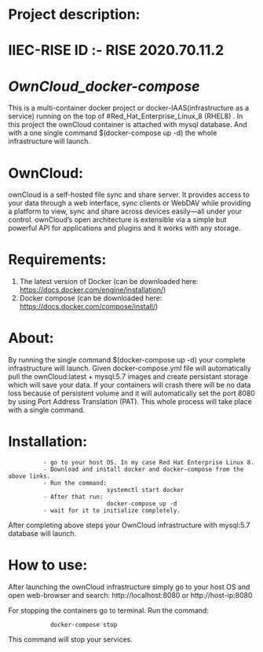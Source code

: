 # Project description:
# IIEC-RISE ID :-  RISE 2020.70.11.2

# ***OwnCloud_docker-compose***
 
 This is a multi-container docker project or docker-IAAS(infrastructure as a service) running on the top of #Red_Hat_Enterprise_Linux_8 (RHEL8) . In this project the ownCloud container is attached with mysql database. And with a one single command $(docker-compose up -d) the whole infrastructure will launch.

# OwnCloud:

ownCloud is a self-hosted file sync and share server. It provides access to your data through a web interface, sync clients or WebDAV while providing a platform to view, sync and share across devices easily—all under your control. ownCloud’s open architecture is extensible via a simple but powerful API for applications and plugins and it works with any storage.
          
# Requirements:
1. The latest version of Docker (can be downloaded here: https://docs.docker.com/engine/installation/)
2. Docker compose (can be downloaded here: https://docs.docker.com/compose/install/)

# About:
By running the single command $(docker-compose up -d) your complete infrastructure will launch. Given docker-compose.yml file will automatically pull the ownCloud:latest + mysql:5.7 images and create persistant storage which will save your data. If your containers will crash there will be no data loss because of persistent volume and it will automatically set the port 8080 by using Port Address Translation (PAT). This whole process will take place with a single command.

# Installation:
              - go to your host OS. In my case Red Hat Enterprise Linux 8.
              - Download and install docker and docker-compose from the above links. 
              - Run the command:
                                systemctl start docker
              - After that run:
                                docker-compose up -d
              - wait for it to initialize completely.
After completing above steps your OwnCloud infrastructure with mysql:5.7 database will launch.

# How to use:
  
 After launching the ownCloud infrastructure simply go to your host OS and open web-browser and search:
                 http://localhost:8080 or http://host-ip:8080
                            
 For stopping the containers go to terminal.
 Run the command:
 
                docker-compose stop
 This command will stop your services.
  

